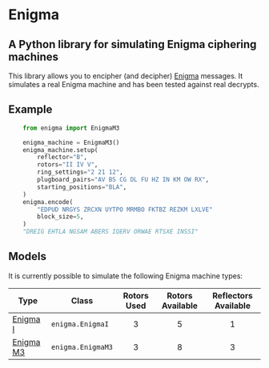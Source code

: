 # Enigma
## A Python library for simulating Enigma ciphering machines

This library allows you to encipher (and decipher) [Enigma](https://en.wikipedia.org/wiki/Enigma_machine) messages. It simulates a real Enigma machine and has been tested against real decrypts.

## Example

```python
    from enigma import EnigmaM3

    enigma_machine = EnigmaM3()
    enigma_machine.setup(
        reflector="B",
        rotors="II IV V",
        ring_settings="2 21 12",
        plugboard_pairs="AV BS CG DL FU HZ IN KM OW RX",
        starting_positions="BLA",
    )
    enigma.encode(
        "EDPUD NRGYS ZRCXN UYTPO MRMBO FKTBZ REZKM LXLVE"
        block_size=5,
    )
    "DREIG EHTLA NGSAM ABERS IQERV ORWAE RTSXE INSSI"
```

## Models

It is currently possible to simulate the following Enigma machine types:

|Type|Class|Rotors Used|Rotors Available|Reflectors Available|
| --- | --- | :---: | :---: | :---: |
|[Enigma I](https://en.wikipedia.org/wiki/Enigma_machine#Wehrmacht_Enigma_I_(1930%E2%80%931938)) |`enigma.EnigmaI` |3|5|1|
|[Enigma M3](https://en.wikipedia.org/wiki/Enigma_machine#M3_(1934))|`enigma.EnigmaM3`|3          |8                |3                  |